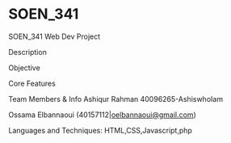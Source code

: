 # SOEN_341
SOEN_341 Web Dev Project


Description


Objective


Core Features


Team Members & Info
Ashiqur Rahman 40096265-AshiswhoIam

Ossama Elbannaoui (40157112|oelbannaoui@gmail.com)

Languages and Techniques:
HTML,CSS,Javascript,php
